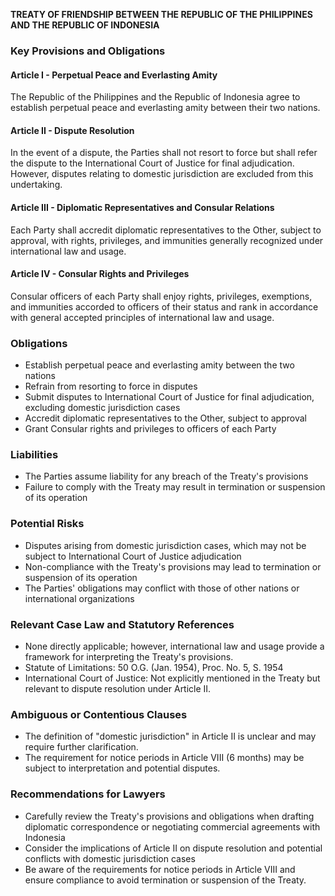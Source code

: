 **TREATY OF FRIENDSHIP BETWEEN THE REPUBLIC OF THE PHILIPPINES AND THE REPUBLIC OF INDONESIA**

### Key Provisions and Obligations

#### Article I - Perpetual Peace and Everlasting Amity
The Republic of the Philippines and the Republic of Indonesia agree to establish perpetual peace and everlasting amity between their two nations.

#### Article II - Dispute Resolution
In the event of a dispute, the Parties shall not resort to force but shall refer the dispute to the International Court of Justice for final adjudication. However, disputes relating to domestic jurisdiction are excluded from this undertaking.

#### Article III - Diplomatic Representatives and Consular Relations
Each Party shall accredit diplomatic representatives to the Other, subject to approval, with rights, privileges, and immunities generally recognized under international law and usage.

#### Article IV - Consular Rights and Privileges
Consular officers of each Party shall enjoy rights, privileges, exemptions, and immunities accorded to officers of their status and rank in accordance with general accepted principles of international law and usage.

### Obligations

* Establish perpetual peace and everlasting amity between the two nations
* Refrain from resorting to force in disputes
* Submit disputes to International Court of Justice for final adjudication, excluding domestic jurisdiction cases
* Accredit diplomatic representatives to the Other, subject to approval
* Grant Consular rights and privileges to officers of each Party

### Liabilities

* The Parties assume liability for any breach of the Treaty's provisions
* Failure to comply with the Treaty may result in termination or suspension of its operation

### Potential Risks

* Disputes arising from domestic jurisdiction cases, which may not be subject to International Court of Justice adjudication
* Non-compliance with the Treaty's provisions may lead to termination or suspension of its operation
* The Parties' obligations may conflict with those of other nations or international organizations

### Relevant Case Law and Statutory References

* None directly applicable; however, international law and usage provide a framework for interpreting the Treaty's provisions.
* Statute of Limitations: 50 O.G. (Jan. 1954), Proc. No. 5, S. 1954
* International Court of Justice: Not explicitly mentioned in the Treaty but relevant to dispute resolution under Article II.

### Ambiguous or Contentious Clauses

* The definition of "domestic jurisdiction" in Article II is unclear and may require further clarification.
* The requirement for notice periods in Article VIII (6 months) may be subject to interpretation and potential disputes.

### Recommendations for Lawyers

* Carefully review the Treaty's provisions and obligations when drafting diplomatic correspondence or negotiating commercial agreements with Indonesia
* Consider the implications of Article II on dispute resolution and potential conflicts with domestic jurisdiction cases
* Be aware of the requirements for notice periods in Article VIII and ensure compliance to avoid termination or suspension of the Treaty.